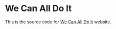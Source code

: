 # We Can All Do It

This is the source code for [We Can All Do It](https://wecanalldoit.co/) website.